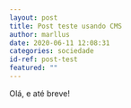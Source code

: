 ```yaml
---
layout: post
title: Post teste usando CMS
author: marllus
date: 2020-06-11 12:08:31
categories: sociedade
id-ref: post-test
featured: ""
---
```



Olá, e até breve!
